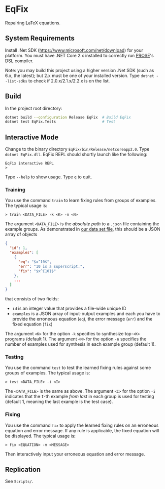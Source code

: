 # EqFix

Repairing LaTeX equations.

## System Requirements

Install .Net SDK (https://www.microsoft.com/net/download) for your platform.
You must have .NET Core 2.x installed to correctly run [PROSE](https://github.com/microsoft/prose)'s DSL compiler.

Note: you may build this project using a higher version .Net SDK (such as 6.x, the latest); but 2.x must be one of your installed version. Type `dotnet --list-sdks` to check if 2.0.x/2.1.x/2.2.x is on the list.

## Build

In the project root directory:

```bash
dotnet build --configuration Release EqFix  # Build EqFix
dotnet test EqFix.Tests                     # Test
```

## Interactive Mode

Change to the binary directory `EqFix/bin/Release/netcoreapp2.0`.
Type `dotnet EqFix.dll`.
EqFix REPL should shortly launch like the following:

```
EqFix interactive REPL
> 
```

Type `--help` to show usage. Type `q` to quit.

### Training

You use the command `train` to learn fixing rules from groups of examples.
The typical usage is:

```
> train <DATA_FILE> -k <K> -n <N>
```

The argument `<DATA_FILE>` is the *absolute path* to a `.json` file containing the example groups.
As demonstrated in [our data set file](Benchmarks/Full.json), this should be a JSON array of objects

```json
{
  "id": 1,
  "examples": [
    {
      "eq": "$x^10$",
      "err": "10 is a superscript.",
      "fix": "$x^{10}$"
    },
    ...
  ]
}
```

that consists of two fields:
- `id` is an integer value that provides a file-wide unique ID
- `examples` is a JSON array of input-output examples and each you have to provide the erroneous equation (`eq`), the error message (`err`) and the fixed equation (`fix`)

The argument `<K>` for the option `-k` specifies to synthesize top-`<K>` programs (default 1).
The argument `<N>` for the option `-n` specifies the number of examples used for synthesis in each example group (default 1).

### Testing

You use the command `test` to test the learned fixing rules against some groups of examples.
The typical usage is:

```
> test <DATA_FILE> -i <I>
```

The `<DATA_FILE>` is the same as above.
The argument `<I>` for the option `-i` indicates that the `I`-th example *from last* in each group is used for testing (default 1, meaning the last example is the test case).

### Fixing

You use the command `fix` to apply the learned fixing rules on an erroneous equation and error message.
If any rule is applicable, the fixed equation will be displayed.
The typical usage is:

```
> fix <EQUATION> -m <MESSAGE>
```

Then interactively input your erroneous equation and error message.

## Replication

See `Scripts/`.